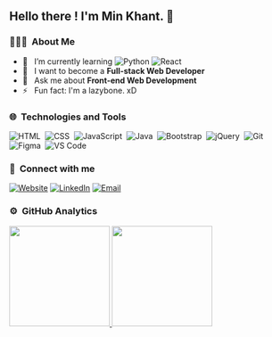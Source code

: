 <h2> Hello there ! I'm Min Khant. 👋</h2>

<h3> 👨🏻‍💻 &nbsp;About Me </h3>

- 🌱 &nbsp; I’m currently learning ![Python](https://img.shields.io/badge/-Pyhton-05122A?style=flat&logo=python) ![React](https://img.shields.io/badge/-React-05122A?style=flat&logo=react)
- 🚀 &nbsp; I want to become a **Full-stack Web Developer**
- 💬 &nbsp; Ask me about **Front-end Web Development**
- ⚡ &nbsp; Fun fact: I'm a lazybone. xD

<h3> 🌐 &nbsp;Technologies and Tools</h3>

  ![HTML](https://img.shields.io/badge/-HTML-05122A?style=flat&logo=HTML5)&nbsp;
  ![CSS](https://img.shields.io/badge/-CSS-05122A?style=flat&logo=CSS3&logoColor=1572B6)&nbsp;
  ![JavaScript](https://img.shields.io/badge/-JavaScript-05122A?style=flat&logo=javascript)&nbsp;
  ![Java](https://img.shields.io/badge/-Java-05122A?style=flat&logo=Java)&nbsp;
  ![Bootstrap](https://img.shields.io/badge/-Bootstrap-05122A?style=flat&logo=bootstrap)&nbsp;
  ![jQuery](https://img.shields.io/badge/-jQuery-05122A?style=flat&logo=jquery)&nbsp;
  ![Git](https://img.shields.io/badge/-Git-05122A?style=flat&logo=git)&nbsp;
  ![Figma](https://img.shields.io/badge/-Figma-05122A?style=flat&logo=figma)&nbsp;
  ![VS Code](https://img.shields.io/badge/-VS%20Code-05122A?style=flat&logo=visual-studio-code&logoColor=007ACC)
<br/>
<h3>🔎&nbsp; Connect with me </h3>
<a href="https://min276.github.io/"><img alt="Website" src="https://img.shields.io/badge/Website-min276.github.io-05122A?style=flat-square&logo=google-chrome"></a>
<a href="https://www.linkedin.com/in/minkhantkyaw-dev/"><img alt="LinkedIn" src="https://img.shields.io/badge/LinkedIn-Min%20Khant%20Kyaw-05122A?style=flat-square&logo=linkedin"></a>
<a href="mailto:minkhantkyaw@ttu.edu.mm"><img alt="Email" src="https://img.shields.io/badge/Email-minkhantkyaw@ttu.edu.mm-05122A?style=flat-square&logo=gmail"></a>
<br/>
<h3> ⚙️ &nbsp;GitHub Analytics</h3>
<a href="https://github.com/Min276">
  <img height="180em" src="https://github-readme-stats-eight-theta.vercel.app/api?username=Min276&show_icons=true&theme=algolia&include_all_commits=true&count_private=true" />
  <img height="180em" src="https://github-readme-stats-eight-theta.vercel.app/api/top-langs/?username=Min276&layout=compact&langs_count=8&theme=algolia" />
</a>
